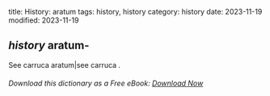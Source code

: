 title: History: aratum
tags: history, history
category: history
date: 2023-11-19
modified: 2023-11-19

## _history_  aratum-
See   carruca
  aratum|see carruca
.


###### Download *this* dictionary as a Free eBook: [Download Now]({static}static/SerfHistoryDictionary.pdf)

